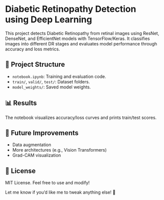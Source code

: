 # Diabetic Retinopathy Detection using Deep Learning

This project detects Diabetic Retinopathy from retinal images using ResNet, DenseNet, and EfficientNet models with TensorFlow/Keras. It classifies images into different DR stages and evaluates model performance through accuracy and loss metrics.

## 📂 Project Structure
- `notebook.ipynb`: Training and evaluation code.
- `train/`, `valid/`, `test/`: Dataset folders.
- `model_weights/`: Saved model weights.

## 📊 Results
The notebook visualizes accuracy/loss curves and prints train/test scores.

## 🚀 Future Improvements
- Data augmentation
- More architectures (e.g., Vision Transformers)
- Grad-CAM visualization

## 📜 License
MIT License. Feel free to use and modify!

Let me know if you’d like me to tweak anything else! 🚀

